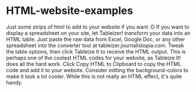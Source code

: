 # HTML-website-examples
<p1>
Just some strips of html to add to your website if you want :D
  <p1>
    <p2>
      If you want to display a spreadsheet on your site, let Tableizer! transform your data into an HTML table. Just paste the raw data from Excel, Google Doc, or any other spreadsheet into the converter tool at tableizer.journalistopia.com. Tweak the table options, then click Tableize It to receive the HTML output.
This is perhaps one of the coolest HTML codes for your website, as Tableize It! does all the hard work.
Click Copy HTML to Clipboard to copy the HTML code and add it to your website. Consider editing the background-colors to make it look a lot cooler.
While this is not really an HTML effect, it's quite handy.
      <p2>
        
